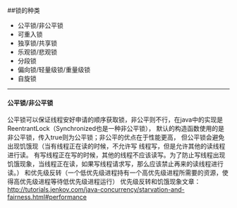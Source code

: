 ##锁的种类

*   公平锁/非公平锁
*   可重入锁
*   独享锁/共享锁
*   乐观锁/悲观锁
*   分段锁
*   偏向锁/轻量级锁/重量级锁
*   自旋锁

---------------------------------------


#### 公平锁/非公平锁

公平锁可以保证线程安好申请的顺序获取锁，非公平则不行，在java中的实现是ReentrantLock（Synchronized也是一种非公平锁），
默认的构造函数使用的是非公平锁，传入true则为公平锁；非公平的优点在于性能更高，
但公平锁会避免出现饥饿现（当有线程正在读的时候，不允许写 线程写，但是允许其他的读线程进行读。
有写线程正在写的时候，其他的线程不应该读写。为了防止写线程出现饥饿现象，当线程正在读，如果写线程请求写，那么应该禁止再来的读线程进行读。）
和优先级反转（一个低优先级进程持有一个高优先级进程所需要的资源，使得高优先级进程等待低优先级进程运行）
优先级反转和饥饿现象文章：http://tutorials.jenkov.com/java-concurrency/starvation-and-fairness.html#performance

